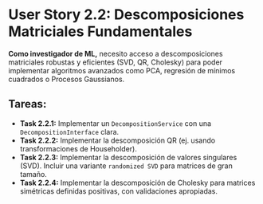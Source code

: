 
# User Story 2.2: Descomposiciones Matriciales Fundamentales

**Como investigador de ML,** necesito acceso a descomposiciones matriciales robustas y eficientes (SVD, QR, Cholesky) para poder implementar algoritmos avanzados como PCA, regresión de mínimos cuadrados o Procesos Gaussianos.

## Tareas:

- **Task 2.2.1:** Implementar un `DecompositionService` con una `DecompositionInterface` clara.
- **Task 2.2.2:** Implementar la descomposición QR (ej. usando transformaciones de Householder).
- **Task 2.2.3:** Implementar la descomposición de valores singulares (SVD). Incluir una variante `randomized SVD` para matrices de gran tamaño.
- **Task 2.2.4:** Implementar la descomposición de Cholesky para matrices simétricas definidas positivas, con validaciones apropiadas.
